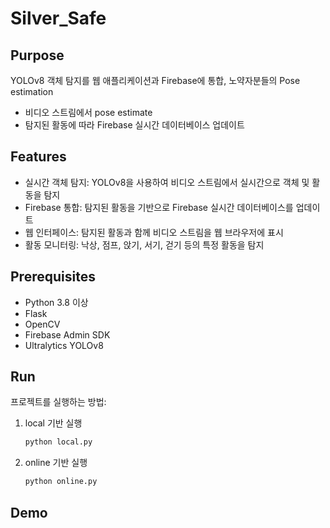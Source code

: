# Silver_Safe

## Purpose
YOLOv8 객체 탐지를 웹 애플리케이션과 Firebase에 통합, 노약자분들의 Pose estimation
- 비디오 스트림에서 pose estimate
- 탐지된 활동에 따라 Firebase 실시간 데이터베이스 업데이트

## Features
- 실시간 객체 탐지: YOLOv8을 사용하여 비디오 스트림에서 실시간으로 객체 및 활동을 탐지
- Firebase 통합: 탐지된 활동을 기반으로 Firebase 실시간 데이터베이스를 업데이트
- 웹 인터페이스: 탐지된 활동과 함께 비디오 스트림을 웹 브라우저에 표시
- 활동 모니터링: 낙상, 점프, 앉기, 서기, 걷기 등의 특정 활동을 탐지

## Prerequisites
- Python 3.8 이상
- Flask
- OpenCV
- Firebase Admin SDK
- Ultralytics YOLOv8

## Run
프로젝트를 실행하는 방법:

1. local 기반 실행
    ```bash
    python local.py
    ```

2. online 기반 실행
    ```bash
    python online.py
    ```

## Demo